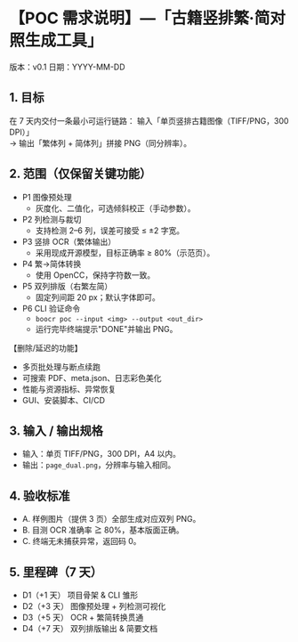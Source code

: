 # 【POC 需求说明】—「古籍竖排繁‧简对照生成工具」
版本：v0.1 日期：YYYY-MM-DD

## 1. 目标
在 7 天内交付一条最小可运行链路：
输入「单页竖排古籍图像（TIFF/PNG，300 DPI）」  
→ 输出「繁体列 + 简体列」拼接 PNG（同分辨率）。

## 2. 范围（仅保留关键功能）
- P1 图像预处理  
  - 灰度化、二值化，可选倾斜校正（手动参数）。  
- P2 列检测与裁切  
  - 支持检测 2–6 列，误差可接受 ≤ ±2 字宽。  
- P3 竖排 OCR（繁体输出）  
  - 采用现成开源模型，目标正确率 ≥ 80%（示范页）。  
- P4 繁→简体转换  
  - 使用 OpenCC，保持字符数一致。  
- P5 双列排版（右繁左简）  
  - 固定列间距 20 px；默认字体即可。  
- P6 CLI 验证命令  
  - `boocr poc --input <img> --output <out_dir>`  
  - 运行完毕终端提示"DONE"并输出 PNG。  

【删除/延迟的功能】  
- 多页批处理与断点续跑  
- 可搜索 PDF、meta.json、日志彩色美化  
- 性能与资源指标、异常恢复  
- GUI、安装脚本、CI/CD

## 3. 输入 / 输出规格
- 输入：单页 TIFF/PNG，300 DPI，A4 以内。  
- 输出：`page_dual.png`，分辨率与输入相同。  

## 4. 验收标准
- A. 样例图片（提供 3 页）全部生成对应双列 PNG。  
- B. 目测 OCR 准确率 ≧ 80%，基本版面正确。  
- C. 终端无未捕获异常，返回码 0。  

## 5. 里程碑（7 天）
- D1（+1 天） 项目骨架 & CLI 雏形  
- D2（+3 天） 图像预处理 + 列检测可视化  
- D3（+5 天） OCR + 繁简转换贯通  
- D4（+7 天） 双列排版输出 & 简要文档 